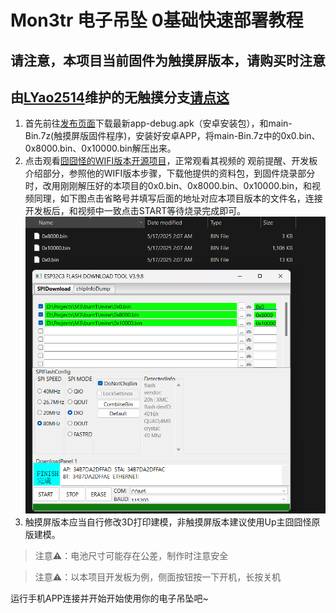 # Mon3tr 电子吊坠 0基础快速部署教程
## 请注意，本项目当前固件为触摸屏版本，请购买时注意
## 由[LYao2514](https://github.com/LYao2514)维护的无触摸分支[请点这](https://github.com/RoyZ-iwnl/Mon3tr-Emoji/tree/no-touch-support)

1. 首先前往[发布页面](https://github.com/RoyZ-iwnl/Mon3tr-Emoji/releases)下载最新app-debug.apk（安卓安装包），和main-Bin.7z(触摸屏版固件程序)，安装好安卓APP，将main-Bin.7z中的0x0.bin、0x8000.bin、0x10000.bin解压出来。
2. 点击观看[囧囧怪的WIFI版本开源项目](https://www.bilibili.com/video/BV1r3LczZE3N/#reply262992366736)，正常观看其视频的 观前提醒、开发板介绍部分，参照他的WIFI版本步骤，下载他提供的资料包，到固件烧录部分时，改用刚刚解压好的本项目的0x0.bin、0x8000.bin、0x10000.bin，和视频同理，如下图点击省略号并填写后面的地址对应本项目版本的文件名，连接开发板后，和视频中一致点击START等待烧录完成即可。
![DownloadTool](/Images/DownloadTool.png "DownloadTool")
3. 触摸屏版本应当自行修改3D打印建模，非触摸屏版本建议使用Up主囧囧怪原版建模。

> 注意⚠️：电池尺寸可能存在公差，制作时注意安全

> 注意⚠️：以本项目开发板为例，侧面按钮按一下开机，长按关机

运行手机APP连接并开始开始使用你的电子吊坠吧~